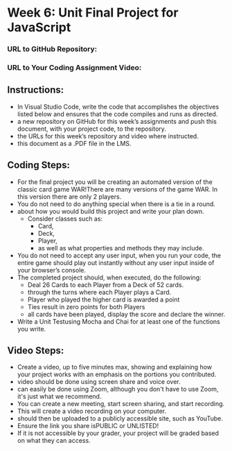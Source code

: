 # Week 6:  Unit Final Project for JavaScript

### URL to GitHub Repository:

### URL to Your Coding Assignment Video:

## Instructions:
- In Visual Studio Code, write the code that accomplishes the objectives listed below and ensures that the code compiles and runs as directed. 
- a new repository on GitHub for this week’s assignments and push this document, with your project code, to the repository.
- the URLs for this week’s repository and video where instructed.
- this document as a .PDF file in the LMS.

## Coding Steps:
- For the final project you will be creating an automated version of the classic card game WAR!There are many versions of the game WAR. In this version there are only 2 players.
- You do not need to do anything special when there is a tie in a round.
- about how you would build this project and write your plan down. 
    - Consider classes such as:
        - Card, 
        - Deck, 
        - Player,
        - as well as what properties and methods they may include.
- You do not need to accept any user input, when you run your code, the entire game should play out instantly without any user input inside of your browser’s console.
- The completed project should, when executed, do the following:
    - Deal 26 Cards to each Player from a Deck of 52 cards.
    - through the turns where each Player plays a Card.
    - Player who played the higher card is awarded a point
    - Ties result in zero points for both Players
    - all cards have been played, display the score and declare the winner.
- Write a Unit Testusing Mocha and Chai for at least one of the functions you write.

## Video Steps:
- Create a video, up to five minutes max, showing and explaining how your project works with an emphasis on the portions you contributed. 
- video should be done using screen share and voice over. 
- can easily be done using Zoom, although you don't have to use Zoom, it's just what we recommend.
- You can create a new meeting, start screen sharing, and start recording. 
- This will create a video recording on your computer. 
- should then be uploaded to a publicly accessible site, such as YouTube. 
- Ensure the link you share isPUBLIC or UNLISTED!
- If it is not accessible by your grader, your project will be graded based on what they can access.
